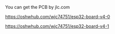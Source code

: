 You can get the PCB by jlc.com

https://oshwhub.com/wjc74751/esp32-board-v4-0

https://oshwhub.com/wjc74751/esp32-board-v4-1
